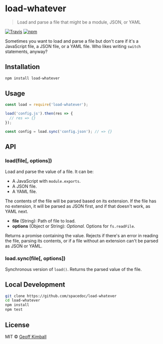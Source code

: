 # load-whatever

> Load and parse a file that might be a module, JSON, or YAML

[![Travis](https://img.shields.io/travis/spacedoc/load-whatever.svg?maxAge=2592000)](https://travis-ci.org/spacedoc/load-whatever) [![npm](https://img.shields.io/npm/v/load-whatever.svg?maxAge=2592000)](https://www.npmjs.com/package/load-whatever)

Sometimes you want to load and parse a file but don't care if it's a JavaScript file, a JSON file, or a YAML file. Who likes writing `switch` statements, anyway?

## Installation

```bash
npm install load-whatever
```

## Usage

```js
const load = require('load-whatever');

load('config.js').then(res => {
  // res => {}
});

const config = load.sync('config.json'); // => {}
```

## API

### load(file[, options])

Load and parse the value of a file. It can be:

- A JavaScript with `module.exports`.
- A JSON file.
- A YAML file.

The contents of the file will be parsed based on its extension. If the file has no extension, it will be parsed as JSON first, and if that doesn't work, as YAML next.

- **file** (String): Path of file to load.
- **options** (Object or String): *Optional.* Options for `fs.readFile`.

Returns a promise containing the value. Rejects if there's an error in reading the file, parsing its contents, or if a file without an extension can't be parsed as JSON or YAML.

### load.sync(file[, options])

Synchronous version of `load()`. Returns the parsed value of the file.

## Local Development

```bash
git clone https://github.com/spacedoc/load-whatever
cd load-whatever
npm install
npm test
```

## License

MIT &copy; [Geoff Kimball](http://geoffkimball.com)
